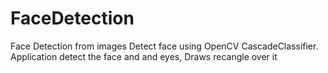 # FaceDetection
Face Detection from images
Detect face using OpenCV CascadeClassifier. 
Application detect the face and and eyes, Draws recangle over it
